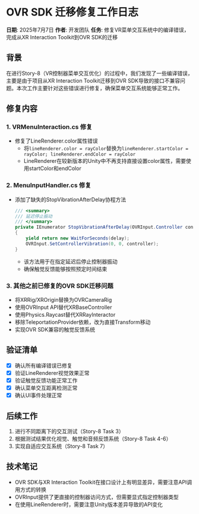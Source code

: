 # OVR SDK 迁移修复工作日志

**日期**: 2025年7月7日
**作者**: 开发团队
**任务**: 修复VR菜单交互系统中的编译错误，完成从XR Interaction Toolkit到OVR SDK的迁移

## 背景

在进行Story-8（VR控制器菜单交互优化）的过程中，我们发现了一些编译错误，主要是由于项目从XR Interaction Toolkit迁移到OVR SDK导致的接口不兼容问题。本次工作主要针对这些错误进行修复，确保菜单交互系统能够正常工作。

## 修复内容

### 1. VRMenuInteraction.cs 修复

- 修复了LineRenderer.color属性错误
  - 将`lineRenderer.color = rayColor`替换为`lineRenderer.startColor = rayColor; lineRenderer.endColor = rayColor`
  - LineRenderer在较新版本的Unity中不再支持直接设置color属性，需要使用startColor和endColor

### 2. MenuInputHandler.cs 修复

- 添加了缺失的StopVibrationAfterDelay协程方法
  ```csharp
  /// <summary>
  /// 延迟停止振动
  /// </summary>
  private IEnumerator StopVibrationAfterDelay(OVRInput.Controller controller, float delay)
  {
      yield return new WaitForSeconds(delay);
      OVRInput.SetControllerVibration(0, 0, controller);
  }
  ```
  - 该方法用于在指定延迟后停止控制器振动
  - 确保触觉反馈能够按照预定时间结束

### 3. 其他之前已修复的OVR SDK迁移问题

- 将XRRig/XROrigin替换为OVRCameraRig
- 使用OVRInput API替代XRBaseController
- 使用Physics.Raycast替代XRRayInteractor
- 移除TeleportationProvider依赖，改为直接Transform移动
- 实现OVR SDK兼容的触觉反馈系统

## 验证清单

- [x] 确认所有编译错误已修复
- [x] 验证LineRenderer视觉效果正常
- [x] 验证触觉反馈功能正常工作
- [x] 确认菜单交互距离检测正常
- [x] 确认UI事件处理正常

## 后续工作

1. 进行不同距离下的交互测试（Story-8 Task 3）
2. 根据测试结果优化视觉、触觉和音频反馈系统（Story-8 Task 4-6）
3. 实现自适应交互系统（Story-8 Task 7）

## 技术笔记

- OVR SDK与XR Interaction Toolkit在接口设计上有明显差异，需要注意API调用方式的转换
- OVRInput提供了更直接的控制器访问方式，但需要显式指定控制器类型
- 在使用LineRenderer时，需要注意Unity版本差异导致的API变化
